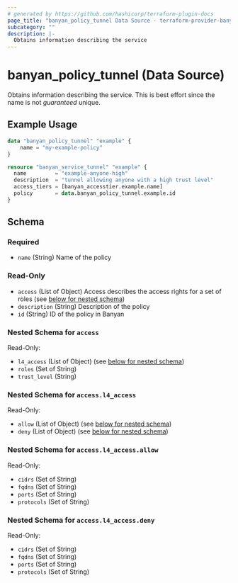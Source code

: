 ```yaml
---
# generated by https://github.com/hashicorp/terraform-plugin-docs
page_title: "banyan_policy_tunnel Data Source - terraform-provider-banyan"
subcategory: ""
description: |-
  Obtains information describing the service
---
```


# banyan_policy_tunnel (Data Source)

Obtains information describing the service. This is best effort since the name is not *guaranteed* unique.

## Example Usage

```terraform
data "banyan_policy_tunnel" "example" {
    name = "my-example-policy"
}

resource "banyan_service_tunnel" "example" {
  name         = "example-anyone-high"
  description  = "tunnel allowing anyone with a high trust level"
  access_tiers = [banyan_accesstier.example.name]
  policy       = data.banyan_policy_tunnel.example.id
}
```

<!-- schema generated by tfplugindocs -->
## Schema

### Required

- `name` (String) Name of the policy

### Read-Only

- `access` (List of Object) Access describes the access rights for a set of roles (see [below for nested schema](#nestedatt--access))
- `description` (String) Description of the policy
- `id` (String) ID of the policy in Banyan

<a id="nestedatt--access"></a>
### Nested Schema for `access`

Read-Only:

- `l4_access` (List of Object) (see [below for nested schema](#nestedobjatt--access--l4_access))
- `roles` (Set of String)
- `trust_level` (String)

<a id="nestedobjatt--access--l4_access"></a>
### Nested Schema for `access.l4_access`

Read-Only:

- `allow` (List of Object) (see [below for nested schema](#nestedobjatt--access--l4_access--allow))
- `deny` (List of Object) (see [below for nested schema](#nestedobjatt--access--l4_access--deny))

<a id="nestedobjatt--access--l4_access--allow"></a>
### Nested Schema for `access.l4_access.allow`

Read-Only:

- `cidrs` (Set of String)
- `fqdns` (Set of String)
- `ports` (Set of String)
- `protocols` (Set of String)


<a id="nestedobjatt--access--l4_access--deny"></a>
### Nested Schema for `access.l4_access.deny`

Read-Only:

- `cidrs` (Set of String)
- `fqdns` (Set of String)
- `ports` (Set of String)
- `protocols` (Set of String)
